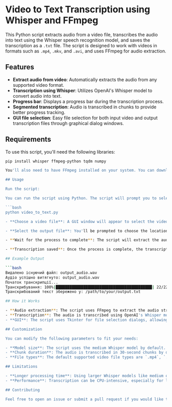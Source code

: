 # Video to Text Transcription using Whisper and FFmpeg

This Python script extracts audio from a video file, transcribes the audio into text using the Whisper speech recognition model, and saves the transcription as a `.txt` file. The script is designed to work with videos in formats such as `.mp4`, `.mkv`, and `.avi`, and uses FFmpeg for audio extraction.

## Features

- **Extract audio from video**: Automatically extracts the audio from any supported video format.
- **Transcription using Whisper**: Utilizes OpenAI's Whisper model to convert audio into text.
- **Progress bar**: Displays a progress bar during the transcription process.
- **Segmented transcription**: Audio is transcribed in chunks to provide better progress tracking.
- **GUI file selection**: Easy file selection for both input video and output transcription files through graphical dialog windows.

## Requirements

To use this script, you'll need the following libraries:

```bash
pip install whisper ffmpeg-python tqdm numpy

You'll also need to have FFmpeg installed on your system. You can download it [here](https://ffmpeg.org/download.html).

## Usage

Run the script:

You can run the script using Python. The script will prompt you to select a video file and an output location for the transcription.

```bash
python video_to_text.py

- **Choose a video file**: A GUI window will appear to select the video file you want to transcribe.

- **Select the output file**: You'll be prompted to choose the location and name for the output `.txt` file where the transcription will be saved.

- **Wait for the process to complete**: The script will extract the audio from the video and transcribe it in segments, showing a progress bar for each step.

- **Transcription saved**: Once the process is complete, the transcription will be saved in the `.txt` file you selected.

## Example Output

```bash
Видалено існуючий файл: output_audio.wav
Аудіо успішно витягнуто: output_audio.wav
Початок транскрипції...
Транскрибування: 100%|██████████████████████████████████████████| 22/22 [03:12<00:00,  8.74s/частин]
Транскрибований текст збережено у: /path/to/your/output.txt

## How it Works

- **Audio extraction**: The script uses FFmpeg to extract the audio stream from the input video.
- **Transcription**: The audio is transcribed using OpenAI's Whisper model, which supports multiple languages. The audio is transcribed in segments to show progress, and each segment is combined into a single transcription.
- **GUI**: The script uses Tkinter for file selection dialogs, allowing users to easily choose input video files and specify where to save the transcription.

## Customization

You can modify the following parameters to fit your needs:

- **Model size**: The script uses the medium Whisper model by default. You can change this to other models such as small or large depending on your accuracy and performance needs.
- **Chunk duration**: The audio is transcribed in 30-second chunks by default. You can adjust the `chunk_duration` parameter to process longer or shorter segments.
- **File types**: The default supported video file types are `.mp4`, `.mkv`, and `.avi`. You can modify the `filetypes` argument in the `askopenfilename()` function to add support for additional formats.

## Limitations

- **Longer processing time**: Using larger Whisper models like medium or large increases transcription accuracy but also significantly increases processing time.
- **Performance**: Transcription can be CPU-intensive, especially for long videos.

## Contributing

Feel free to open an issue or submit a pull request if you would like to contribute to this project.
